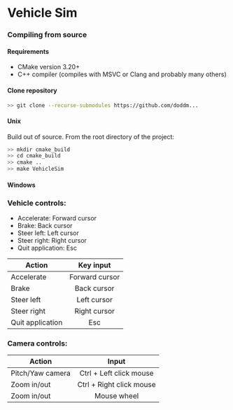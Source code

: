 # Vehicle Sim

### Compiling from source
#### Requirements
- CMake version 3.20+
- C++ compiler (compiles with MSVC or Clang and probably many others)

#### Clone repository
````bash
>> git clone --recurse-submodules https://github.com/doddm...
````

#### Unix 
Build out of source. From the root directory of the project:

```bash
>> mkdir cmake_build
>> cd cmake_build
>> cmake ..
>> make VehicleSim
```

#### Windows

### Vehicle controls:
- Accelerate:        Forward cursor 
- Brake:             Back cursor
- Steer left:        Left cursor
- Steer right:       Right cursor
- Quit application:  Esc

| Action      |   Key input   |
|-------------|:-------------:|
| Accelerate  | Forward cursor |
| Brake       |    Back cursor  |
| Steer left |    Left cursor   |
| Steer right |    Right cursor   |
| Quit application |    Esc    |

### Camera controls:
| Action           |          Input           |
|------------------|:------------------------:|
| Pitch/Yaw camera | Ctrl + Left click mouse  |
| Zoom in/out      | Ctrl + Right click mouse |
| Zoom in/out        |      Mouse wheel         |



